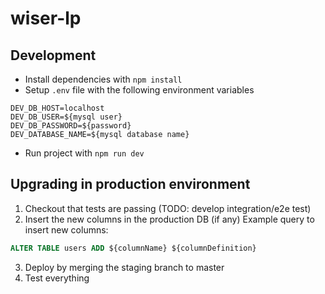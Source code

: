 # wiser-lp

## Development

- Install dependencies with `npm install`
- Setup `.env` file with the following environment variables

```
DEV_DB_HOST=localhost
DEV_DB_USER=${mysql user}
DEV_DB_PASSWORD=${password}
DEV_DATABASE_NAME=${mysql database name}

```

- Run project with `npm run dev`

## Upgrading in production environment

1. Checkout that tests are passing (TODO: develop integration/e2e test)
2. Insert the new columns in the production DB (if any)
  Example query to insert new columns:
  ```sql
  ALTER TABLE users ADD ${columnName} ${columnDefinition}
  ```

3. Deploy by merging the staging branch to master
4. Test everything
